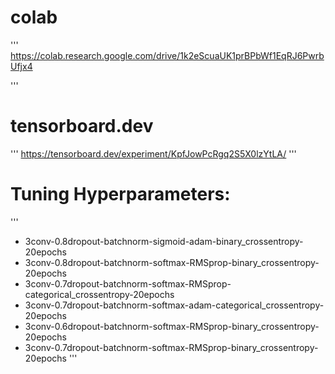 
# colab
'''
https://colab.research.google.com/drive/1k2eScuaUK1prBPbWf1EqRJ6PwrbUfjx4

'''
# tensorboard.dev
'''
https://tensorboard.dev/experiment/KpfJowPcRgq2S5X0lzYtLA/
'''

# Tuning Hyperparameters:
'''
- 3conv-0.8dropout-batchnorm-sigmoid-adam-binary_crossentropy-20epochs
- 3conv-0.8dropout-batchnorm-softmax-RMSprop-binary_crossentropy-20epochs
- 3conv-0.7dropout-batchnorm-softmax-RMSprop-categorical_crossentropy-20epochs
- 3conv-0.7dropout-batchnorm-softmax-adam-categorical_crossentropy-20epochs
- 3conv-0.6dropout-batchnorm-softmax-RMSprop-binary_crossentropy-20epochs
- 3conv-0.7dropout-batchnorm-softmax-RMSprop-binary_crossentropy-20epochs
'''

